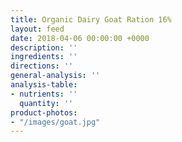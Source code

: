 ```yaml
---
title: Organic Dairy Goat Ration 16%
layout: feed
date: 2018-04-06 00:00:00 +0000
description: ''
ingredients: ''
directions: ''
general-analysis: ''
analysis-table:
- nutrients: ''
  quantity: ''
product-photos:
- "/images/goat.jpg"
---
```

